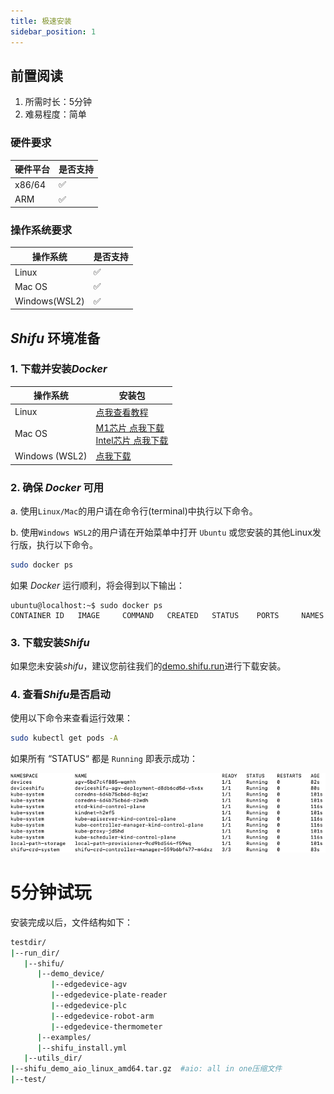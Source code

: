 ```yaml
---
title: 极速安装
sidebar_position: 1
---
```


## 前置阅读

1. 所需时长：5分钟
2. 难易程度：简单

### 硬件要求

| 硬件平台 | 是否支持 |
|--|--|
| x86/64 | :white_check_mark: |
| ARM | :white_check_mark: |

### 操作系统要求

| 操作系统 | 是否支持 |
|--|--|
| Linux | :white_check_mark: |
| Mac OS | :white_check_mark: |
| Windows(WSL2) | :white_check_mark: |

## ***Shifu*** 环境准备
### 1. 下载并安装*Docker*

| 操作系统 | 安装包 |
|--|--|
| Linux | [点我查看教程](https://docs.docker.com/engine/install/#server) |
| Mac OS | [M1芯片 点我下载](https://desktop.docker.com/mac/main/arm64/Docker.dmg)<br/>[Intel芯片 点我下载](https://desktop.docker.com/mac/main/amd64/Docker.dmg) |
| Windows (WSL2) | [点我下载](https://desktop.docker.com/win/main/amd64/Docker%20Desktop%20Installer.exe) |

### 2. 确保 *Docker* 可用

a. 使用`Linux/Mac`的用户请在命令行(terminal)中执行以下命令。

b. 使用`Windows WSL2`的用户请在开始菜单中打开 `Ubuntu` 或您安装的其他Linux发行版，执行以下命令。

```bash
sudo docker ps
```

如果 *Docker* 运行顺利，将会得到以下输出：

```shell
ubuntu@localhost:~$ sudo docker ps
CONTAINER ID   IMAGE     COMMAND   CREATED   STATUS    PORTS     NAMES
```

### 3. 下载安装*Shifu*

如果您未安装*shifu*，建议您前往我们的[demo.shifu.run](https://demo.shifu.run)进行下载安装。

### 4. 查看*Shifu*是否启动

使用以下命令来查看运行效果：

```bash
sudo kubectl get pods -A
```

如果所有 “STATUS“ 都是 `Running` 即表示成功：

![Shifu Finished pods](images/shifuFinishPods.png)

# 5分钟试玩
安装完成以后，文件结构如下：

```bash
testdir/
|--run_dir/
   |--shifu/
      |--demo_device/
         |--edgedevice-agv
         |--edgedevice-plate-reader
         |--edgedevice-plc
         |--edgedevice-robot-arm
         |--edgedevice-thermometer
      |--examples/
      |--shifu_install.yml
   |--utils_dir/
|--shifu_demo_aio_linux_amd64.tar.gz  #aio: all in one压缩文件
|--test/
```
